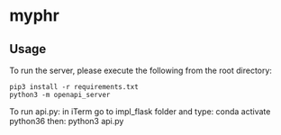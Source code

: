 # myphr

## Usage
To run the server, please execute the following from the root directory:

```
pip3 install -r requirements.txt
python3 -m openapi_server
```
To run api.py:
in iTerm go to impl_flask folder and type:   conda activate python36
then: python3 api.py

